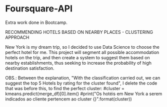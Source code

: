 # Foursquare-API
Extra work done in Bootcamp.

RECOMMENDING HOTELS BASED ON NEARBY PLACES - CLUSTERING APPROACH

New York is my dream trip, so I decided to use Data Science to choose the perfect hotel for me. This project will segment all possible accommodation hotels on the trip, and then create a system to suggest them based on nearby establishments, thus seeking to increase the probability of high destination satisfaction.

OBS.: Between the explanation, "With the classification carried out, we can suggest the top 5 Hotels by rating for the cluster found", I delete the code that was before this, to find the perfect cluster:
#cluster = kmeans.predict(merge_df)[0].item()
#print("Os hotéis em New York a serem indicados ao cliente pertencem ao cluster {}".format(cluster))
